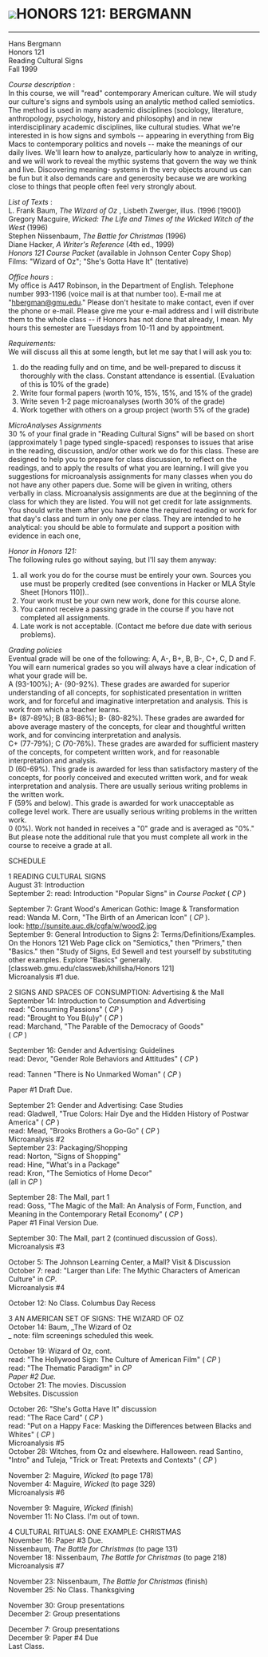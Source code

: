 #

#  ![](ruby%20slippers_60.JPG)HONORS 121: BERGMANN  
  
---  
  


Hans Bergmann  
Honors 121  
Reading Cultural Signs  
Fall 1999

 _Course description_ :  
In this course, we will "read" contemporary American culture. We will study
our culture's signs and symbols using an analytic method called semiotics. The
method is used in many academic disciplines (sociology, literature,
anthropology, psychology, history and philosophy) and in new interdisciplinary
academic disciplines, like cultural studies. What we're interested in is how
signs and symbols -- appearing in everything from Big Macs to contemporary
politics and novels -- make the meanings of our daily lives. We'll learn how
to analyze, particularly how to analyze in writing, and we will work to reveal
the mythic systems that govern the way we think and live. Discovering meaning-
systems in the very objects around us can be fun but it also demands care and
generosity because we are working close to things that people often feel very
strongly about.

 _List of Texts_ :  
L. Frank Baum, _The Wizard of Oz_ , Lisbeth Zwerger, illus. (1996 [1900])  
Gregory Macguire, _Wicked: The Life and Times of the Wicked Witch of the West_
(1996)  
Stephen Nissenbaum, _The Battle for Christmas_ (1996)  
Diane Hacker, _A Writer's Reference_ (4th ed., 1999)  
_Honors 121 Course Packet_ (available in Johnson Center Copy Shop)  
Films: "Wizard of Oz"; "She's Gotta Have It" (tentative)

 _Office hours_ :  
My office is A417 Robinson, in the Department of English. Telephone number
993-1196 (voice mail is at that number too). E-mail me at "hbergman@gmu.edu."
Please don't hesitate to make contact, even if over the phone or e-mail.
Please give me your e-mail address and I will distribute them to the whole
class -- if Honors has not done that already, I mean. My hours this semester
are Tuesdays from 10-11 and by appointment.

 _Requirements:_  
We will discuss all this at some length, but let me say that I will ask you
to:  
1) do the reading fully and on time, and be well-prepared to discuss it
thoroughly with the class. Constant attendance is essential. (Evaluation of
this is 10% of the grade)  
2) Write four formal papers (worth 10%, 15%, 15%, and 15% of the grade)  
3) Write seven 1-2 page microanalyses (worth 30% of the grade)  
4) Work together with others on a group project (worth 5% of the grade)

 _MicroAnalyses Assignments_  
30 % of your final grade in  "Reading Cultural Signs" will be based on short
(approximately 1 page typed single-spaced) responses to issues that arise in
the reading, discussion, and/or other work we do for this class. These are
designed to help you to prepare for class discussion, to reflect on the
readings, and to apply the results of what you are learning. I will give you
suggestions for microanalysis assignments for many classes when you do not
have any other papers due. Some will be given in writing, others verbally in
class. Microanalysis assignments are due at the beginning of the class for
which they are listed. You will not get credit for late assignments. You
should write them after you have done the required reading or work for that
day's class and turn in only one per class. They are intended to he
analytical: you should be able to formulate and support a position with
evidence in each one,

 _Honor in Honors 121:_  
The following rules go without saying, but I'll say them anyway:  
1) all work you do for the course must be entirely your own. Sources you use
must be properly credited (see conventions in Hacker or MLA Style Sheet
[Honors 110])..  
2) Your work must be your own new work, done for this course alone.  
3) You cannot receive a passing grade in the course if you have not completed
all assignments.  
4) Late work is not acceptable. (Contact me before due date with serious
problems).

 _Grading policies_  
Eventual grade will be one of the following: A, A-, B+, B, B-, C+, C, D and F.
You will earn numerical grades so you will always have a clear indication of
what your grade will be.  
A (93-100%); A- (90-92%). These grades are awarded for superior understanding
of all concepts, for sophisticated presentation in written work, and for
forceful and imaginative interpretation and analysis. This is work from which
a teacher learns.  
B+ (87-89%); B (83-86%); B- (80-82%). These grades are awarded for above
average mastery of the concepts, for clear and thoughtful written work, and
for convincing interpretation and analysis.  
C+ (77-79%); C (70-76%). These grades are awarded for sufficient mastery of
the concepts, for competent written work, and for reasonable interpretation
and analysis.  
D (60-69%). This grade is awarded for less than satisfactory mastery of the
concepts, for poorly conceived and executed written work, and for weak
interpretation and analysis. There are usually serious writing problems in the
written work.  
F (59% and below). This grade is awarded for work unacceptable as college
level work. There are usually serious writing problems in the written work.  
0 (0%). Work not handed in receives a  "0" grade and is averaged as "0%." But
please note the additional rule that you must complete all work in the course
to receive a grade at all.



SCHEDULE

1 READING CULTURAL SIGNS  
August 31: Introduction  
September 2: read: Introduction "Popular Signs" in _Course Packet_ ( _CP_ )

September 7: Grant Wood's American Gothic: Image & Transformation  
read: Wanda M. Corn, "The Birth of an American Icon" ( _CP_ ).  
look: http://sunsite.auc.dk/cgfa/w/wood2.jpg  
September 9: General Introduction to Signs 2: Terms/Definitions/Examples.  
On the Honors 121 Web Page click on "Semiotics," then "Primers," then
"Basics." then "Study of Signs, Ed Sewell and test yourself by substituting
other examples. Explore "Basics" generally.
[classweb.gmu.edu/classweb/khillsha/Honors 121]  
Microanalysis #1 due.

2 SIGNS AND SPACES OF CONSUMPTION: Advertising & the Mall  
September 14: Introduction to Consumption and Advertising  
read: "Consuming Passions" ( _CP_ )  
read: "Brought to You B(u)y" ( _CP_ )  
read: Marchand, "The Parable of the Democracy of Goods"  
( _CP_ )

September 16: Gender and Advertising: Guidelines  
read: Devor, "Gender Role Behaviors and Attitudes" ( _CP_ )

read: Tannen "There is No Unmarked Woman" ( _CP_ )  
  
Paper #1 Draft Due.



September 21: Gender and Advertising: Case Studies  
read: Gladwell, "True Colors: Hair Dye and the Hidden History of Postwar
America" ( _CP_ )  
read: Mead, "Brooks Brothers a Go-Go" ( _CP_ )  
Microanalysis #2  
September 23: Packaging/Shopping  
read: Norton, "Signs of Shopping"  
read: Hine, "What's in a Package"  
read: Kron, "The Semiotics of Home Decor"  
(all in _CP_ )  
  
September 28: The Mall, part 1  
read: Goss, "The Magic of the Mall: An Analysis of Form, Function, and Meaning
in the Contemporary Retail Economy" ( _CP_ )  
Paper #1 Final Version Due.

September 30: The Mall, part 2 (continued discussion of Goss).  
Microanalysis #3

October 5: The Johnson Learning Center, a Mall? Visit & Discussion  
October 7: read: "Larger than Life: The Mythic Characters of American Culture"
in _CP_.  
Microanalysis #4  

October 12: No Class. Columbus Day Recess

3 AN AMERICAN SET OF SIGNS: THE WIZARD OF OZ  
October 14: Baum, _The Wizard of Oz  
_ note: film screenings scheduled this week.

October 19: Wizard of Oz, cont.  
read: "The Hollywood Sign: The Culture of American Film" ( _CP_ )  
read: "The Thematic Paradigm" in _CP  
Paper #2 Due._  
October 21: The movies. Discussion  
Websites. Discussion  

October 26: "She's Gotta Have It" discussion  
read: "The Race Card" ( _CP_ )  
read: "Put on a Happy Face: Masking the Differences between Blacks and Whites"
( _CP_ )  
Microanalysis #5  
October 28: Witches, from Oz and elsewhere. Halloween. read Santino, "Intro"
and Tuleja, "Trick or Treat: Pretexts and Contexts" ( _CP_ )

November 2: Maguire, _Wicked_ (to page 178)  
November 4: Maguire, _Wicked_ (to page 329)  
Microanalysis #6

November 9: Maguire, _Wicked_ (finish)  
November 11: No Class. I'm out of town.



4 CULTURAL RITUALS: ONE EXAMPLE: CHRISTMAS  
November 16: Paper #3 Due.  
Nissenbaum, _The Battle for Christmas_ (to page 131)  
November 18: Nissenbaum, _The Battle for Christmas_ (to page 218)  
Microanalysis #7

November 23: Nissenbaum, _The Battle for Christmas_ (finish)  
November 25: No Class. Thanksgiving

November 30: Group presentations  
December 2: Group presentations

December 7: Group presentations  
December 9: Paper #4 Due  
Last Class.

